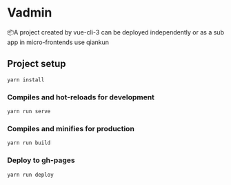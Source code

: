 # Vadmin

:package:A project created by vue-cli-3 can be deployed independently or as a sub app in micro-frontends use qiankun

## Project setup

```
yarn install
```

### Compiles and hot-reloads for development
```
yarn run serve
```

### Compiles and minifies for production
```
yarn run build
```

### Deploy to gh-pages

```
yarn run deploy
```

